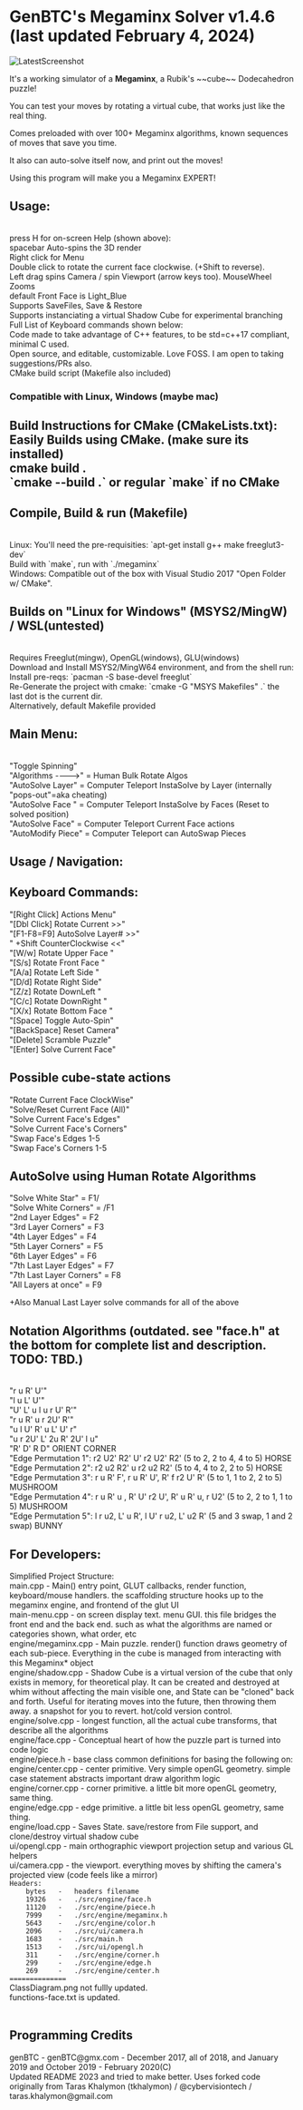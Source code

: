 GenBTC's Megaminx Solver v1.4.6 (last updated February 4, 2024)
========
![LatestScreenshot](megaminx.png)
<p>It's a working simulator of a <b>Megaminx</b>, a Rubik's ~~cube~~ Dodecahedron puzzle!
<p>You can test your moves by rotating a virtual cube, that works just like the real thing.
<p>Comes preloaded with over 100+ Megaminx algorithms, known sequences of moves that save you time.
<p>It also can auto-solve itself now, and print out the moves!
<p>Using this program will make you a Megaminx EXPERT!
<p>
<h2>Usage:</h2>
<br>press H for on-screen Help (shown above):
<br>spacebar Auto-spins the 3D render
<br>Right click for Menu
<br>Double click to rotate the current face clockwise. (+Shift to reverse).
<br>Left drag spins Camera / spin Viewport (arrow keys too). MouseWheel Zooms
<br>default Front Face is Light_Blue
<br>Supports SaveFiles, Save & Restore
<br>Supports instanciating a virtual Shadow Cube for experimental branching
<br>Full List of Keyboard commands shown below:
<br>Code made to take advantage of C++ features, to be std=c++17 compliant, minimal C used.
<br>Open source, and editable, customizable. Love FOSS. I am open to taking suggestions/PRs also.
<br>CMake build script (Makefile also included)
<h3>Compatible with Linux, Windows (maybe mac)</h3>
<h2>Build Instructions for CMake (CMakeLists.txt):
<br>Easily Builds using CMake. (make sure its installed) 
<br>cmake build .
<br>`cmake --build .` or regular `make` if no CMake
<h2>Compile, Build & run (Makefile)</h2>
<br>Linux: You'll need the pre-requisities: `apt-get install g++ make freeglut3-dev`
<br>Build with `make`, run with `./megaminx`
<br>Windows: Compatible out of the box with Visual Studio 2017 "Open Folder w/ CMake".
<h2>Builds on "Linux for Windows" (MSYS2/MingW) / WSL(untested)</h2>
<br>Requires Freeglut(mingw), OpenGL(windows), GLU(windows)
<br>Download and Install MSYS2/MingW64 environment, and from the shell run: 
<br>Install pre-reqs: `pacman -S base-devel freeglut`
<br>Re-Generate the project with cmake: `cmake -G "MSYS Makefiles" .` the last dot is the current dir.
<br>Alternatively, default Makefile provided
<p>
<h2>Main Menu:</h2>
<br>"Toggle Spinning"
<br>"Algorithms ---->" = Human Bulk Rotate Algos
<br>"AutoSolve Layer" = Computer Teleport InstaSolve by Layer (internally "pops-out"=aka cheating)
<br>"AutoSolve Face " = Computer Teleport InstaSolve by Faces (Reset to solved position)
<br>"AutoSolve Face" = Computer Teleport Current Face actions
<br>"AutoModify Piece" = Computer Teleport can AutoSwap Pieces
<p>
<h2>Usage / Navigation:</h2>
<h2>Keyboard Commands:</h2>
"[Right Click]  Actions Menu"<br>
"[Dbl Click]  Rotate Current >>"<br>
"[F1-F8=F9] AutoSolve Layer# >>"<br>
"  +Shift  CounterClockwise <<"<br>
"[W/w]  Rotate Upper Face </>"<br>
"[S/s]  Rotate Front Face </>"<br>
"[A/a]  Rotate Left Side </>"<br>
"[D/d]  Rotate Right Side</>"<br>
"[Z/z]  Rotate DownLeft  </>"<br>
"[C/c]  Rotate DownRight </>"<br>
"[X/x]  Rotate Bottom Face </>"<br>
"[Space]  Toggle Auto-Spin"<br>
"[BackSpace]  Reset Camera"<br>
"[Delete]  Scramble Puzzle"<br>
"[Enter] Solve Current Face"<br>
<p>
<h2>Possible cube-state actions</h2>
"Rotate Current Face ClockWise"<br>
"Solve/Reset Current Face (All)"<br>
"Solve Current Face's Edges"<br>
"Solve Current Face's Corners"<br>
"Swap Face's Edges 1-5<br>
"Swap Face's Corners 1-5<br>
<h2>AutoSolve using Human Rotate Algorithms</h2>
"Solve White Star" = F1/<br>
"Solve White Corners" = /F1<br>
"2nd Layer Edges" = F2<br>
"3rd Layer Corners" = F3<br>
"4th Layer Edges" = F4<br>
"5th Layer Corners" = F5<br>
"6th Layer Edges" = F6<br>
"7th Last Layer Edges" = F7<br>
"7th Last Layer Corners" = F8<br>
"All Layers at once" = F9<br>
<p>+Also Manual Last Layer solve commands for all of the above<br>
<h2>Notation Algorithms (outdated. see "face.h" at the bottom for complete list and description. TODO: TBD.)</h2><br>
"r u R' U'"<br>
"l u L' U'"<br>
"U' L' u l u r U' R'"<br>
"r u R' u r 2U' R'"<br>
"u l U' R' u L' U' r"<br>
"u r 2U' L' 2u R' 2U' l u"<br>
"R' D' R D" ORIENT CORNER<br>
"Edge Permutation 1":  r2 U2' R2' U' r2 U2' R2' (5 to 2, 2 to 4, 4 to 5) HORSE<br>
"Edge Permutation 2":  r2 u2  R2' u  r2 u2  R2' (5 to 4, 4 to 2, 2 to 5) HORSE<br>
"Edge Permutation 3":  r u R' F', r  u  R' U', R' f r2 U' R' (5 to 1, 1 to 2, 2 to 5) MUSHROOM<br>
"Edge Permutation 4":  r u R' u , R' U' r2 U', R' u R' u, r U2' (5 to 2, 2 to 1, 1 to 5) MUSHROOM<br>
"Edge Permutation 5":  l r u2, L' u R', l U' r u2, L' u2 R' (5 and 3 swap, 1 and 2 swap) BUNNY<br>

<h2>For Developers:</h2>
Simplified Project Structure: <br />
main.cpp	-	Main() entry point, GLUT callbacks, render function, keyboard/mouse handlers. the scaffolding structure hooks up to the megaminx engine, and frontend of the glut UI <br />
main-menu.cpp		-	on screen display text. menu GUI. this file bridges the front end and the back end. such as what the algorithms are named or categories shown, what order, etc <br />
engine/megaminx.cpp	-	Main puzzle. render() function draws geometry of each sub-piece. Everything in the cube is managed from interacting with this Megaminx* object <br />
engine/shadow.cpp	-	Shadow Cube is a virtual version of the cube that only exists in memory, for theoretical play. It can be created and destroyed at whim without affecting the main visible one, and State can be "cloned" back and forth. Useful for iterating moves into the future, then throwing them away. a snapshot for you to revert. hot/cold version control. <br />
engine/solve.cpp	-	longest function, all the actual cube transforms, that describe all the algorithms <br />
engine/face.cpp	    -	Conceptual heart of how the puzzle part is turned into code logic <br />
engine/piece.h		-	base class common definitions for basing the following on: <br />
engine/center.cpp	-	center primitive. Very simple openGL geometry. simple case statement abstracts important draw algorithm logic <br />
engine/corner.cpp	-	corner primitive. a little bit more openGL geometry, same thing. <br />
engine/edge.cpp		-	edge primitive. a little bit less openGL geometry, same thing. <br />
engine/load.cpp		-	Saves State. save/restore from File support, and clone/destroy virtual shadow cube <br />
ui/opengl.cpp		-	main orthographic viewport projection setup and various GL helpers <br />
ui/camera.cpp		-	the viewport. everything moves by shifting the camera's projected view (code feels like a mirror) <br />
<code>Headers:
	bytes	-	headers filename
	19326	-	./src/engine/face.h
	11120	-	./src/engine/piece.h
	7999 	-	./src/engine/megaminx.h
	5643 	-	./src/engine/color.h
	2096 	-	./src/ui/camera.h
	1683 	-	./src/main.h
	1513 	-	./src/ui/opengl.h
	311	 	-	./src/engine/corner.h
	299	 	-	./src/engine/edge.h
	269	 	-	./src/engine/center.h
==============
</code>
ClassDiagram.png not fullly updated.<br>
functions-face.txt is updated.<br>
<br>
<h2> Programming Credits </h2>
genBTC - genBTC@gmx.com - December 2017, all of 2018, and January 2019 and October 2019 - February 2020(C)<br>
Updated README 2023 and tried to make better.
Uses forked code originally from Taras Khalymon (tkhalymon) / @cybervisiontech / taras.khalymon@gmail.com<br>
